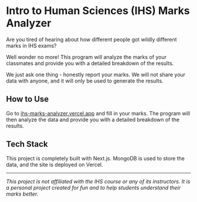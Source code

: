 # Intro to Human Sciences (IHS) Marks Analyzer

Are you tired of hearing about how different people got wildly different marks in IHS exams?

Well wonder no more! This program will analyze the marks of your classmates and provide you with a detailed breakdown of the results.

We just ask one thing - honestly report your marks. We will not share your data with anyone, and it will only be used to generate the results.

## How to Use

Go to [ihs-marks-analyzer.vercel.app](https://ihs-marks-analyzer.vercel.app) and fill in your marks. The program will then analyze the data and provide you with a detailed breakdown of the results.

## Tech Stack

This project is completely built with Next.js.
MongoDB is used to store the data, and the site is deployed on Vercel.

---

_This project is not affiliated with the IHS course or any of its instructors. It is a personal project created for fun and to help students understand their marks better._